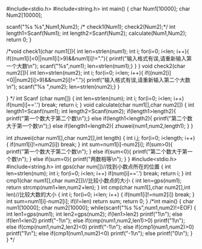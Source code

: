 #include<stdio.h>
#include<string.h>
int main()
{
char Num1[10000];
char Num2[10000];

scanf("%s %s",Num1,Num2);
/* check1(Num1);
check2(Num2);*/
int length1=Scanf(Num1);
int length2=Scanf(Num2);
calculate(Num1,Num2);
return 0;
}

/*void check1(char num1[]){
int len=strlen(num1);
int i;
for(i=0; i<len; i++){
if((num1[i]<0||num1[i]>9)&&num1[i]!="."){
printf("输入格式有误,请重新输入第一个大数\n");
scanf("%s",num1);
len=strlen(num1);}
}
}
void check2(char num2[]){
int len=strlen(num2);
int i;
for(i=0; i<len; i++){
if((num2[i]<0||num2[i]>9)&&num2[i]!="."){
printf("输入格式有误,请重新输入第二个大数\n");
scanf("%s ",num2);
len=strlen(num2);}
}


}
*/
int Scanf (char num[])
{
int len=strlen(num);
int i;
for(i=0; i<len; i++)
if(num[i]=='.')
break;
return i;
}
void calculate(char num1[],char num2[])
{
int length1=Scanf(num1);
int length2=Scanf(num2);
if(length1>length2){
printf("第一个数大于第二个数\n");}
else if(length1<length2){
printf("第二个数大于第一个数\n");}
else if(length1=length2){
zhuwei(num1,num2,length1);
}
}


int zhuwei(char num1[],char num2[],int length)
{
int i,j;
for(i=0; i<length; i++)
{
if(num1[i]!=num2[i])
break;
}
int sum=num1[i]-num2[i];
if(sum>0){
printf("第一个数大于第二个数\n");
}
else if(sum<0){
printf("第二个数大于第一个数\n");
}
else if(sum=0){
printf("两数相等\n");
}
}
#include<stdio.h>
#include<string.h>
int gps(char num[])//找到小数点所在的位置
{
int len=strlen(num);
int i;
for(i=0; i<len; i++)
if(num[i]=='.')
break;
return i;
}
int cmp1(char num1[],char num2[])//比较小数点的大小
{
int len=gps(num1);
return strcmp(num1+len,num2+len);
}
int cmp(char num1[],char num2[],int len)//比较大数的大小
{
int i;
for(i=0; i<len; i++)
{
if(num1[i]!=num2[i])
break;
}
int sum=num1[i]-num2[i];
if(i!=len)
return sum;
return 0;
}
/*int main()
{
char num1[10000];
char num2[10000];
while(scanf("%s %s",num1,num2)!=EOF)
{
int len1=gps(num1);
int len2=gps(num2);
if(len1>len2)
printf("1\n");
else if(len1<len2)
printf("-1\n");
else if(cmp(num1,num2,len1)>0)
printf("1\n");
else if(cmp(num1,num2,len2)<0)
printf("-1\n");
else if(cmp1(num1,num2)>0)
printf("1\n");
else if(cmp1(num1,num2)<0)
printf("-1\n");
else
printf("0\n");
}
}
*/
